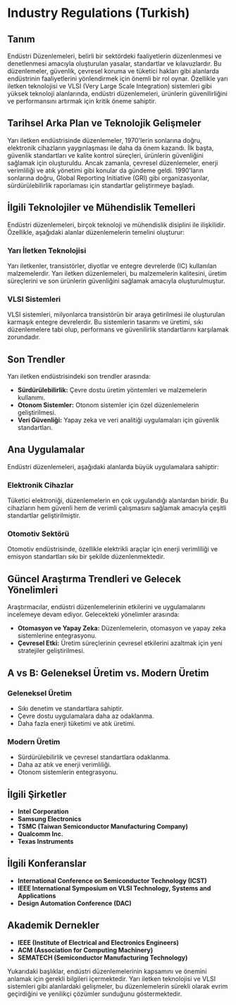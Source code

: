 # Industry Regulations (Turkish)

## Tanım

Endüstri Düzenlemeleri, belirli bir sektördeki faaliyetlerin düzenlenmesi ve denetlenmesi amacıyla oluşturulan yasalar, standartlar ve kılavuzlardır. Bu düzenlemeler, güvenlik, çevresel koruma ve tüketici hakları gibi alanlarda endüstrinin faaliyetlerini yönlendirmek için önemli bir rol oynar. Özellikle yarı iletken teknolojisi ve VLSI (Very Large Scale Integration) sistemleri gibi yüksek teknoloji alanlarında, endüstri düzenlemeleri, ürünlerin güvenilirliğini ve performansını artırmak için kritik öneme sahiptir.

## Tarihsel Arka Plan ve Teknolojik Gelişmeler

Yarı iletken endüstrisinde düzenlemeler, 1970'lerin sonlarına doğru, elektronik cihazların yaygınlaşması ile daha da önem kazandı. İlk başta, güvenlik standartları ve kalite kontrol süreçleri, ürünlerin güvenliğini sağlamak için oluşturuldu. Ancak zamanla, çevresel düzenlemeler, enerji verimliliği ve atık yönetimi gibi konular da gündeme geldi. 1990'ların sonlarına doğru, Global Reporting Initiative (GRI) gibi organizasyonlar, sürdürülebilirlik raporlaması için standartlar geliştirmeye başladı.

## İlgili Teknolojiler ve Mühendislik Temelleri

Endüstri düzenlemeleri, birçok teknoloji ve mühendislik disiplini ile ilişkilidir. Özellikle, aşağıdaki alanlar düzenlemelerin temelini oluşturur:

### Yarı İletken Teknolojisi

Yarı iletkenler, transistörler, diyotlar ve entegre devrelerde (IC) kullanılan malzemelerdir. Yarı iletken düzenlemeleri, bu malzemelerin kalitesini, üretim süreçlerini ve son ürünlerin güvenliğini sağlamak amacıyla oluşturulmuştur.

### VLSI Sistemleri

VLSI sistemleri, milyonlarca transistörün bir araya getirilmesi ile oluşturulan karmaşık entegre devrelerdir. Bu sistemlerin tasarımı ve üretimi, sıkı düzenlemelere tabi olup, performans ve güvenilirlik standartlarını karşılamak zorundadır.

## Son Trendler

Yarı iletken endüstrisindeki son trendler arasında:

- **Sürdürülebilirlik:** Çevre dostu üretim yöntemleri ve malzemelerin kullanımı.
- **Otonom Sistemler:** Otonom sistemler için özel düzenlemelerin geliştirilmesi.
- **Veri Güvenliği:** Yapay zeka ve veri analitiği uygulamaları için güvenlik standartları.

## Ana Uygulamalar

Endüstri düzenlemeleri, aşağıdaki alanlarda büyük uygulamalara sahiptir:

### Elektronik Cihazlar

Tüketici elektroniği, düzenlemelerin en çok uygulandığı alanlardan biridir. Bu cihazların hem güvenli hem de verimli çalışmasını sağlamak amacıyla çeşitli standartlar geliştirilmiştir.

### Otomotiv Sektörü

Otomotiv endüstrisinde, özellikle elektrikli araçlar için enerji verimliliği ve emisyon standartları sıkı bir şekilde düzenlenmektedir.

## Güncel Araştırma Trendleri ve Gelecek Yönelimleri

Araştırmacılar, endüstri düzenlemelerinin etkilerini ve uygulamalarını incelemeye devam ediyor. Gelecekteki yönelimler arasında:

- **Otomasyon ve Yapay Zeka:** Düzenlemelerin, otomasyon ve yapay zeka sistemlerine entegrasyonu.
- **Çevresel Etki:** Üretim süreçlerinin çevresel etkilerini azaltmak için yeni stratejiler geliştirilmesi.

## A vs B: Geleneksel Üretim vs. Modern Üretim

### Geleneksel Üretim

- Sıkı denetim ve standartlara sahiptir.
- Çevre dostu uygulamalara daha az odaklanma.
- Daha fazla enerji tüketimi ve atık üretimi.

### Modern Üretim

- Sürdürülebilirlik ve çevresel standartlara odaklanma.
- Daha az atık ve enerji verimliliği.
- Otonom sistemlerin entegrasyonu.

## İlgili Şirketler

- **Intel Corporation**
- **Samsung Electronics**
- **TSMC (Taiwan Semiconductor Manufacturing Company)**
- **Qualcomm Inc.**
- **Texas Instruments**

## İlgili Konferanslar

- **International Conference on Semiconductor Technology (ICST)**
- **IEEE International Symposium on VLSI Technology, Systems and Applications**
- **Design Automation Conference (DAC)**

## Akademik Dernekler

- **IEEE (Institute of Electrical and Electronics Engineers)**
- **ACM (Association for Computing Machinery)**
- **SEMATECH (Semiconductor Manufacturing Technology)**

Yukarıdaki başlıklar, endüstri düzenlemelerinin kapsamını ve önemini anlamak için gerekli bilgileri içermektedir. Yarı iletken teknolojisi ve VLSI sistemleri gibi alanlardaki gelişmeler, bu düzenlemelerin sürekli olarak evrim geçirdiğini ve yenilikçi çözümler sunduğunu göstermektedir.